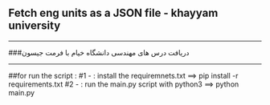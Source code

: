 <h2>Fetch eng units as a JSON file - khayyam university</h2>
<hr>
###دریافت درس های مهندسی دانشگاه خیام با فرمت جیسون
<hr>
##for run the script :
	#1 - : install the requiremnets.txt ==>  pip install -r requirements.txt
	#2 - : run the main.py script with python3 ==> python main.py

